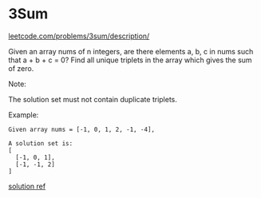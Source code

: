 # 3Sum
[leetcode.com/problems/3sum/description/](https://leetcode.com/problems/3sum/description/)

Given an array nums of n integers, are there elements a, b, c in nums such that a + b + c = 0? Find all unique triplets in the array which gives the sum of zero.

Note:

The solution set must not contain duplicate triplets.

Example:
```
Given array nums = [-1, 0, 1, 2, -1, -4],

A solution set is:
[
  [-1, 0, 1],
  [-1, -1, 2]
]
```
[solution ref](https://leetcode.com/problems/3sum/discuss/7463/Simple-Python-solution-(easy-to-understand))
